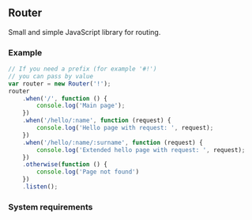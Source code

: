 ## Router
Small and simple JavaScript library for routing.

### Example
```javascript
// If you need a prefix (for example '#!')
// you can pass by value
var router = new Router('!');
router
    .when('/', function () {
        console.log('Main page');
    })
    .when('/hello/:name', function (request) {
        console.log('Hello page with request: ', request);
    })
    .when('/hello/:name/:surname', function (request) {
        console.log('Extended hello page with request: ', request);
    })
    .otherwise(function () {
        console.log('Page not found')
    })
    .listen();
```

### System requirements
